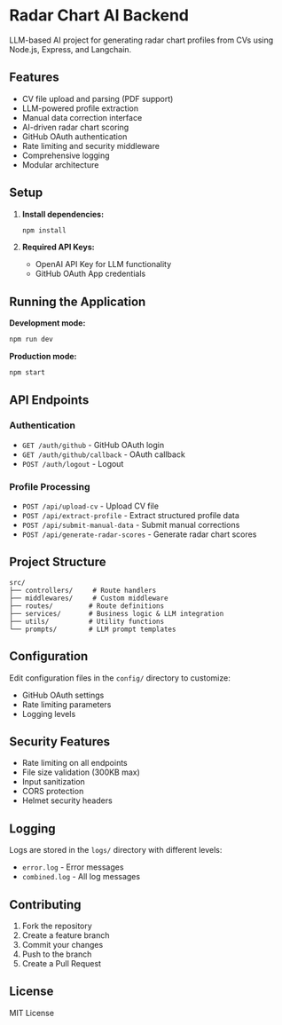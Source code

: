 # Radar Chart AI Backend

LLM-based AI project for generating radar chart profiles from CVs using Node.js, Express, and Langchain.

## Features

- CV file upload and parsing (PDF support)
- LLM-powered profile extraction
- Manual data correction interface
- AI-driven radar chart scoring
- GitHub OAuth authentication
- Rate limiting and security middleware
- Comprehensive logging
- Modular architecture

## Setup

1. **Install dependencies:**

   ```bash
   npm install
   ```

2. **Required API Keys:**
   - OpenAI API Key for LLM functionality
   - GitHub OAuth App credentials

## Running the Application

**Development mode:**

```bash
npm run dev
```

**Production mode:**

```bash
npm start
```

## API Endpoints

### Authentication

- `GET /auth/github` - GitHub OAuth login
- `GET /auth/github/callback` - OAuth callback
- `POST /auth/logout` - Logout

### Profile Processing

- `POST /api/upload-cv` - Upload CV file
- `POST /api/extract-profile` - Extract structured profile data
- `POST /api/submit-manual-data` - Submit manual corrections
- `POST /api/generate-radar-scores` - Generate radar chart scores

## Project Structure

```
src/
├── controllers/     # Route handlers
├── middlewares/     # Custom middleware
├── routes/         # Route definitions
├── services/       # Business logic & LLM integration
├── utils/          # Utility functions
└── prompts/        # LLM prompt templates
```

## Configuration

Edit configuration files in the `config/` directory to customize:

- GitHub OAuth settings
- Rate limiting parameters
- Logging levels

## Security Features

- Rate limiting on all endpoints
- File size validation (300KB max)
- Input sanitization
- CORS protection
- Helmet security headers

## Logging

Logs are stored in the `logs/` directory with different levels:

- `error.log` - Error messages
- `combined.log` - All log messages

## Contributing

1. Fork the repository
2. Create a feature branch
3. Commit your changes
4. Push to the branch
5. Create a Pull Request

## License

MIT License

